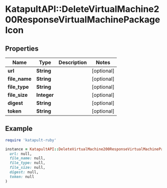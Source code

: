 # KatapultAPI::DeleteVirtualMachine200ResponseVirtualMachinePackageIcon

## Properties

| Name | Type | Description | Notes |
| ---- | ---- | ----------- | ----- |
| **url** | **String** |  | [optional] |
| **file_name** | **String** |  | [optional] |
| **file_type** | **String** |  | [optional] |
| **file_size** | **Integer** |  | [optional] |
| **digest** | **String** |  | [optional] |
| **token** | **String** |  | [optional] |

## Example

```ruby
require 'katapult-ruby'

instance = KatapultAPI::DeleteVirtualMachine200ResponseVirtualMachinePackageIcon.new(
  url: null,
  file_name: null,
  file_type: null,
  file_size: null,
  digest: null,
  token: null
)
```

